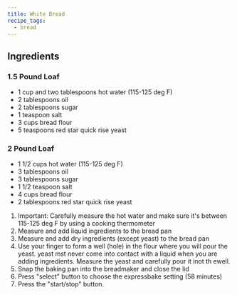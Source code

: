 ```yaml
---
title: White Bread
recipe_tags:
  - bread
---
```


## Ingredients

### 1.5 Pound Loaf

* 1 cup and two tablespoons hot water (115-125 deg F)
* 2 tablespoons oil
* 2 tablespoons sugar
* 1 teaspoon salt
* 3 cups bread flour
* 5 teaspoons red star quick rise yeast

### 2 Pound Loaf

* 1 1/2 cups hot water (115-125 deg F)
* 3 tablespoons oil
* 3 tablespoons sugar
* 1 1/2 teaspoon salt
* 4 cups bread flour
* 2 tablespoons red star quick rise yeast
 
1. Important: Carefully measure the hot water and make sure it's between 115-125 deg F by using a cooking thermometer
1. Measure and add liquid ingredients to the bread pan
1. Measure and add dry ingredients (except yeast) to the bread pan
1. Use your finger to form a well (hole) in the flour where you will pour the yeast.  yeast mst never come into contact with a liquid when you are adding ingredients.  Measure the yeast and carefully pour it inot th ewell.
1. Snap the baking pan into the breadmaker and close the lid
1. Press "select" button to choose the expressbake setting (58 minutes)
1. Press the "start/stop" button.